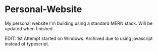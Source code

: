 # Personal-Website

My personal website I'm building using a standard MERN stack. Will be updated when finished.

EDIT: 1st Attempt started on Windows. Archived due to using javascript instead of typescript.
